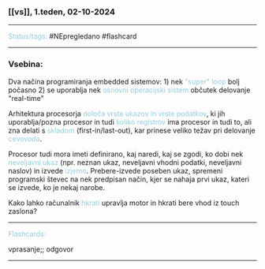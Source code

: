 ### [[vs]], 1.teden, 02-10-2024
---

<font color="#92cddc">Status/tags:</font> #NEpregledano #flashcard

---

### Vsebina:

Dva načina programiranja embedded sistemov:
	1) nek <font color="#92cddc">"super" loop</font>
		bolj počasno
	2) se uporablja nek <font color="#92cddc">osnovni operacijski sistem</font>
		občutek delovanje "real-time"

Arhitektura procesorja <font color="#92cddc">določa vrste ukazov in vrste podatkov</font>, ki jih uporablja/pozna procesor in tudi <font color="#92cddc">koliko registrov</font> ima procesor in tudi to, ali zna delati s <font color="#92cddc">skladom</font> (first-in/last-out), kar prinese veliko težav pri delovanje <font color="#92cddc">cevovoda</font>.

Procesor tudi mora imeti definirano, kaj naredi, kaj se zgodi, ko dobi nek <font color="#92cddc">neveljavni ukaz</font> (npr. neznan ukaz, neveljavni vhodni podatki, neveljavni naslov) in izvede <font color="#92cddc">izjemo</font>. Prebere-izvede poseben ukaz, spremeni programski števec na nek predpisan način, kjer se nahaja prvi ukaz, kateri se izvede, ko je nekaj narobe.

Kako lahko računalnik <font color="#92cddc">hkrati</font> upravlja motor in hkrati bere vhod iz touch zaslona?
	

---

<font color="#92cddc">Flashcards:</font>

vprasanje;; odgovor

---
